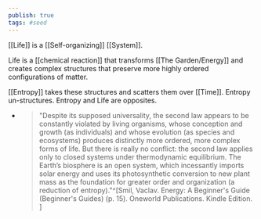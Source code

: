 ```yaml
---
publish: true
tags: #seed
---
```

[[Life]] is a [[Self-organizing]] [[System]].

Life is a [[chemical reaction]] that transforms [[The Garden/Energy]] and creates complex structures that preserve more highly ordered configurations of matter.

[[Entropy]] takes these structures and scatters them over [[Time]]. Entropy un-structures. Entropy and Life are opposites.

- > "Despite its supposed universality, the second law appears to be constantly violated by living organisms, whose conception and growth (as individuals) and whose evolution (as species and ecosystems) produces distinctly more ordered, more complex forms of life. But there is really no conflict: the second law applies only to closed systems under thermodynamic equilibrium. The Earth’s biosphere is an open system, which incessantly imports solar energy and uses its photosynthetic conversion to new plant mass as the foundation for greater order and organization (a reduction of entropy)."^[Smil, Vaclav. Energy: A Beginner's Guide (Beginner's Guides) (p. 15). Oneworld Publications. Kindle Edition. ]